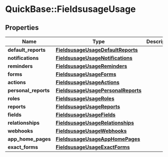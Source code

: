 # QuickBase::FieldsusageUsage

## Properties
Name | Type | Description | Notes
------------ | ------------- | ------------- | -------------
**default_reports** | [**FieldsusageUsageDefaultReports**](FieldsusageUsageDefaultReports.md) |  | 
**notifications** | [**FieldsusageUsageNotifications**](FieldsusageUsageNotifications.md) |  | 
**reminders** | [**FieldsusageUsageReminders**](FieldsusageUsageReminders.md) |  | 
**forms** | [**FieldsusageUsageForms**](FieldsusageUsageForms.md) |  | 
**actions** | [**FieldsusageUsageActions**](FieldsusageUsageActions.md) |  | 
**personal_reports** | [**FieldsusageUsagePersonalReports**](FieldsusageUsagePersonalReports.md) |  | 
**roles** | [**FieldsusageUsageRoles**](FieldsusageUsageRoles.md) |  | 
**reports** | [**FieldsusageUsageReports**](FieldsusageUsageReports.md) |  | 
**fields** | [**FieldsusageUsageFields**](FieldsusageUsageFields.md) |  | 
**relationships** | [**FieldsusageUsageRelationships**](FieldsusageUsageRelationships.md) |  | 
**webhooks** | [**FieldsusageUsageWebhooks**](FieldsusageUsageWebhooks.md) |  | 
**app_home_pages** | [**FieldsusageUsageAppHomePages**](FieldsusageUsageAppHomePages.md) |  | 
**exact_forms** | [**FieldsusageUsageExactForms**](FieldsusageUsageExactForms.md) |  | 


